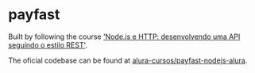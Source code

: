 # payfast

Built by following the course ['Node.js e HTTP: desenvolvendo uma API seguindo o estilo REST'](https://www.alura.com.br/curso-online-nodejs-avancado).

The oficial codebase can be found at [alura-cursos/payfast-nodejs-alura](https://github.com/alura-cursos/payfast-nodejs-alura).
